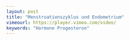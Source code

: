 ```yaml
---
layout: post
title: "Menstruationszyklus und Endometrium"
vimeourl: https://player.vimeo.com/video/
keywords: "Hormone Progesteron"
---
```

